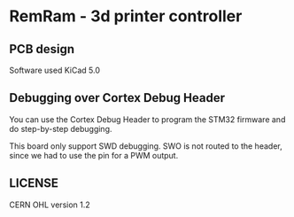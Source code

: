 # RemRam - 3d printer controller

## PCB design
Software used KiCad 5.0

## Debugging over Cortex Debug Header
You can use the Cortex Debug Header to program the STM32 firmware and do step-by-step debugging.

This board only support SWD debugging. SWO is not routed to the header, since we had to use the
pin for a PWM output.

## LICENSE
CERN OHL version 1.2